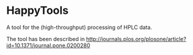 # HappyTools
A tool for the (high-throughput) processing of HPLC data.

The tool has been described in http://journals.plos.org/plosone/article?id=10.1371/journal.pone.0200280
